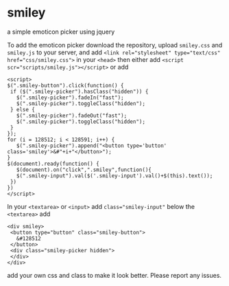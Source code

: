 # smiley
 a simple emoticon picker using jquery
 
 To add the emoticon picker download the repository, upload `smiley.css` and `smiley.js` to your server, and add `<link rel="stylesheet" type="text/css" href="css/smiley.css">` in your `<head>`
 then either add `<script scr="scripts/smiley.js"></script>` or add 
 ```
 <script>
 $(".smiley-button").click(function() {
  if ($(".smiley-picker").hasClass("hidden")) {
    $(".smiley-picker").fadeIn("fast");
    $(".smiley-picker").toggleClass("hidden");
  } else {
    $(".smiley-picker").fadeOut("fast");
    $(".smiley-picker").toggleClass("hidden");
  }
});
for (i = 128512; i < 128591; i++) {
    $(".smiley-picker").append("<button type='button' class='smiley'>&#"+i+"</button>");
}
$(document).ready(function() {
	$(document).on("click",".smiley",function(){
  	$(".smiley-input").val($('.smiley-input').val()+$(this).text());
  })
})
 </script>
 ```
 In your `<textarea>` or `<input>` add `class="smiley-input"` 
 below the `<textarea>` add 
 ```
 <div smiley>
  <button type="button" class="smiley-button">
    &#128512
  </button>
  <div class="smiley-picker hidden">
  </div>
</div>
```
add your own css and class to make it look better.
Please report any issues.
